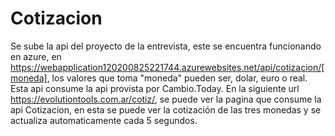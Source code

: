 # Cotizacion
Se sube la api del proyecto de la entrevista, este se encuentra funcionando en azure, en https://webapplication120200825221744.azurewebsites.net/api/cotizacion/[moneda],
los valores que toma "moneda" pueden ser, dolar, euro o real.
Esta api consume la api provista por Cambio.Today.
En la siguiente url https://evolutiontools.com.ar/cotiz/, se puede ver la pagina que consume la api Cotizacion, en esta se puede ver la cotización de las tres monedas y se actualiza automaticamente cada 5 segundos.
